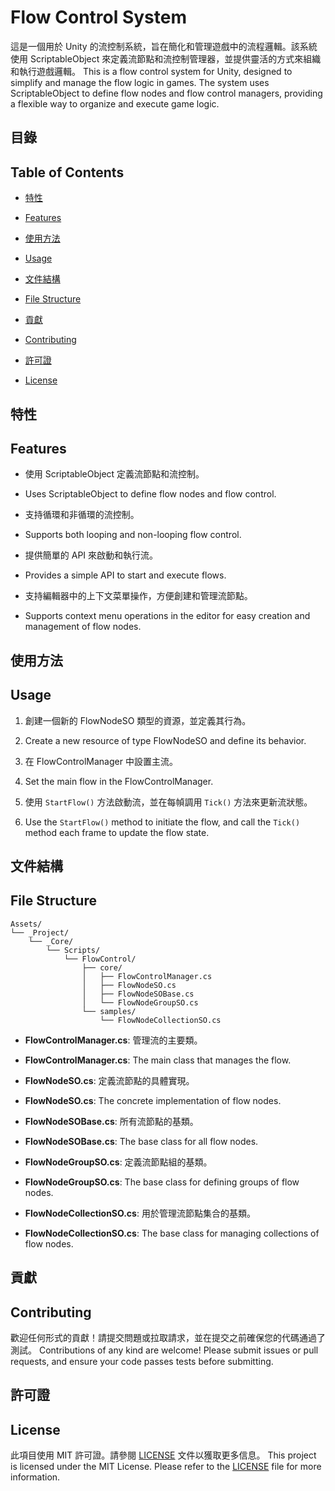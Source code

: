 # Flow Control System

這是一個用於 Unity 的流控制系統，旨在簡化和管理遊戲中的流程邏輯。該系統使用 ScriptableObject 來定義流節點和流控制管理器，並提供靈活的方式來組織和執行遊戲邏輯。
This is a flow control system for Unity, designed to simplify and manage the flow logic in games. The system uses ScriptableObject to define flow nodes and flow control managers, providing a flexible way to organize and execute game logic.

## 目錄
## Table of Contents

- [特性](#特性)
- [Features](#features)

- [使用方法](#使用方法)
- [Usage](#usage)

- [文件結構](#文件結構)
- [File Structure](#file-structure)

- [貢獻](#貢獻)
- [Contributing](#contributing)

- [許可證](#許可證)
- [License](#license)

## 特性
## Features

- 使用 ScriptableObject 定義流節點和流控制。
- Uses ScriptableObject to define flow nodes and flow control.

- 支持循環和非循環的流控制。
- Supports both looping and non-looping flow control.

- 提供簡單的 API 來啟動和執行流。
- Provides a simple API to start and execute flows.

- 支持編輯器中的上下文菜單操作，方便創建和管理流節點。
- Supports context menu operations in the editor for easy creation and management of flow nodes.


## 使用方法
## Usage

1. 創建一個新的 FlowNodeSO 類型的資源，並定義其行為。
1. Create a new resource of type FlowNodeSO and define its behavior.

2. 在 FlowControlManager 中設置主流。
2. Set the main flow in the FlowControlManager.

3. 使用 `StartFlow()` 方法啟動流，並在每幀調用 `Tick()` 方法來更新流狀態。
3. Use the `StartFlow()` method to initiate the flow, and call the `Tick()` method each frame to update the flow state.



## 文件結構
## File Structure

```
Assets/
└── _Project/
    └── _Core/
        └── Scripts/
            └── FlowControl/
                ├── core/
                │   ├── FlowControlManager.cs
                │   ├── FlowNodeSO.cs
                │   ├── FlowNodeSOBase.cs
                │   └── FlowNodeGroupSO.cs
                └── samples/
                    └── FlowNodeCollectionSO.cs
```

- **FlowControlManager.cs**: 管理流的主要類。
- **FlowControlManager.cs**: The main class that manages the flow.

- **FlowNodeSO.cs**: 定義流節點的具體實現。
- **FlowNodeSO.cs**: The concrete implementation of flow nodes.

- **FlowNodeSOBase.cs**: 所有流節點的基類。
- **FlowNodeSOBase.cs**: The base class for all flow nodes.

- **FlowNodeGroupSO.cs**: 定義流節點組的基類。
- **FlowNodeGroupSO.cs**: The base class for defining groups of flow nodes.

- **FlowNodeCollectionSO.cs**: 用於管理流節點集合的基類。
- **FlowNodeCollectionSO.cs**: The base class for managing collections of flow nodes.

## 貢獻
## Contributing

歡迎任何形式的貢獻！請提交問題或拉取請求，並在提交之前確保您的代碼通過了測試。
Contributions of any kind are welcome! Please submit issues or pull requests, and ensure your code passes tests before submitting.

## 許可證
## License

此項目使用 MIT 許可證。請參閱 [LICENSE](LICENSE) 文件以獲取更多信息。
This project is licensed under the MIT License. Please refer to the [LICENSE](LICENSE) file for more information.
